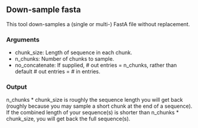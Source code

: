 ## Down-sample fasta

This tool down-samples a (single or multi-) FastA file without replacement.

### Arguments
* chunk_size: Length of sequence in each chunk.
* n_chunks: Number of chunks to sample.
* no_concatenate: If supplied, # out entries = n_chunks, rather than default # out entries = # in entries.

### Output
n_chunks * chunk_size is roughly the sequence length you will get back (roughly because you may sample a short chunk at the end of a sequence).
If the combined length of your sequence(s) is shorter than n_chunks * chunk_size, you will get back the full sequence(s).